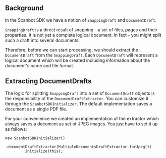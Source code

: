 ## Background

In the Scanbot SDK we have a notion of `SnappingDraft` and `DocumentDraft`.

`SnappingDraft` is a direct result of snapping - a set of files, pages and their properties. It is not yet a complete logical document. In fact - you might split such a draft into several documents!

Therefore, before we can start processing, we should extract the `DocumentDraft` from the `SnappingDraft`. Each `DocumentDraft` will represent a logical document which will be created including information about the document's name and file format.

## Extracting DocumentDrafts

The logic for splitting `SnappingDraft` into a set of `DocumentDraft` objects is the responsibility of the `DocumentDraftExtractor`. You can customize it through the `ScanbotSDKInitializer`. The default implementation saves a document as a single PDF file.

For your convenience we created an implementation of the extractor which always saves a document as set of JPEG images. You just have to set it up as follows:

    new ScanbotSDKInitializer()
            .documentDraftExtractor(MultipleDocumentsDraftExtractor.forJpeg())
            .initialize(this);
